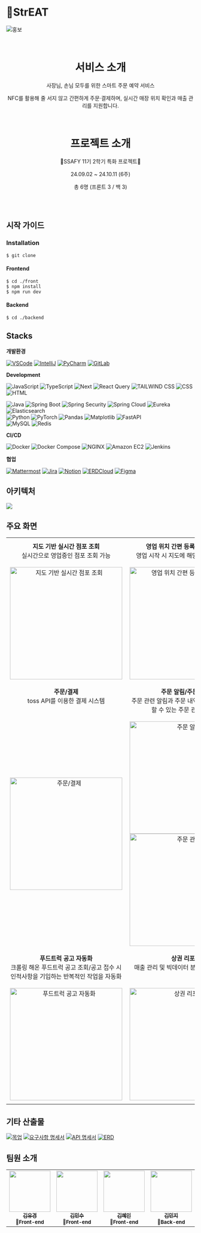 # 🌭StrEAT

![홍보](https://github.com/user-attachments/assets/cbaa5843-7a99-40de-90a7-187045451e90)

<br />

<div align="center">
  <h1>서비스 소개</h1>
  <p>사장님, 손님 모두를 위한 스마트 주문 예약 서비스</p>
  <p>NFC를 활용해 줄 서지 않고 간편하게 주문·결제하며, 실시간 매장 위치 확인과 매출 관리를 지원합니다.</p>

  <br />

  <h1>프로젝트 소개</h1>
  <p>🌷SSAFY 11기 2학기 특화 프로젝트🌷</p>
  <p>24.09.02 ~ 24.10.11 (6주)</p>
  <p>총 6명 (프론트 3 / 백 3)</p>

  <br />
</div>

<br />

## 시작 가이드

### Installation

```
$ git clone
```

#### Frontend

```
$ cd ./front
$ npm install
$ npm run dev
```

#### Backend

```
$ cd ./backend
```

## Stacks

**개발환경**

[![VSCode](https://img.shields.io/badge/VISUAL%20STUDIO%20Code-007ACC?style=for-the-badge&logo=visual-studio-code&logoColor=white)](https://code.visualstudio.com/)
[![IntelliJ](https://img.shields.io/badge/IntelliJ%20IDEA-000000?style=for-the-badge&logo=intellij-idea&logoColor=white)](https://www.jetbrains.com/idea/)
[![PyCharm](https://img.shields.io/badge/PyCharm-000000?style=for-the-badge&logo=pycharm&logoColor=white)](https://www.jetbrains.com/pycharm/)
[![GitLab](https://img.shields.io/badge/GitLab-FC6D26?style=for-the-badge&logo=gitlab&logoColor=white)](https://lab.ssafy.com/s11-webmobile1-sub2/S11P12A804)

**Development**

![JavaScript](https://img.shields.io/badge/JavaScript-F7DF1E?style=for-the-badge&logo=javascript&logoColor=black)
![TypeScript](https://img.shields.io/badge/TypeScript-3178C6?style=for-the-badge&logo=typescript&logoColor=white)
![Next](https://img.shields.io/badge/Next-000000?style=for-the-badge&logo=nextdotjs&logoColor=white)
![React Query](https://img.shields.io/badge/React%20Query-FF4154?style=for-the-badge&logo=reactquery&logoColor=white)
![TAILWIND CSS](https://img.shields.io/badge/Tailwind%20CSS-06B6D4?style=for-the-badge&logo=tailwindcss&logoColor=white)
![CSS](https://img.shields.io/badge/CSS-1572B6?style=for-the-badge&logo=css3&logoColor=white)
![HTML](https://img.shields.io/badge/HTML-E34F26?style=for-the-badge&logo=html5&logoColor=white)  

![Java](https://img.shields.io/badge/Java-000000?style=for-the-badge&logo=openjdk&logoColor=white)
![Spring Boot](https://img.shields.io/badge/Spring%20Boot-6DB33F?style=for-the-badge&logo=spring-boot&logoColor=white)
![Spring Security](https://img.shields.io/badge/Spring%20Security-6DB33F?style=for-the-badge&logo=spring-security&logoColor=white)
![Spring Cloud](https://img.shields.io/badge/Spring%20Cloud-6DB33F?style=for-the-badge&logo=spring&logoColor=white)
![Eureka](https://img.shields.io/badge/Eureka-8A2C2E?style=for-the-badge&logo=java&logoColor=white)
![Elasticsearch](https://img.shields.io/badge/Elasticsearch-005571?style=for-the-badge&logo=elasticsearch&logoColor=white)  
![Python](https://img.shields.io/badge/Python-3776AB?style=for-the-badge&logo=python&logoColor=white)
![PyTorch](https://img.shields.io/badge/PyTorch-EE4C2C?style=for-the-badge&logo=pytorch&logoColor=white)
![Pandas](https://img.shields.io/badge/Pandas-150px458?style=for-the-badge&logo=pandas&logoColor=white)
![Matplotlib](https://img.shields.io/badge/Matplotlib-003366?style=for-the-badge&logo=matplotlib&logoColor=white)
![FastAPI](https://img.shields.io/badge/FastAPI-009688?style=for-the-badge&logo=fastapi&logoColor=white)  
![MySQL](https://img.shields.io/badge/MySQL-4479A1?style=for-the-badge&logo=mysql&logoColor=white)
![Redis](https://img.shields.io/badge/Redis-DC382D?style=for-the-badge&logo=redis&logoColor=white)

**CI/CD**

![Docker](https://img.shields.io/badge/Docker-2496ED?style=for-the-badge&logo=docker&logoColor=white)
![Docker Compose](https://img.shields.io/badge/Docker%20Compose-2496ED?style=for-the-badge&logo=docker&logoColor=white)
![NGINX](https://img.shields.io/badge/NGINX-009639?style=for-the-badge&logo=nginx&logoColor=white)
![Amazon EC2](https://img.shields.io/badge/Amazon%20EC2-FF9900?style=for-the-badge&logo=amazon-ec2&logoColor=white)
![Jenkins](https://img.shields.io/badge/Jenkins-D24939?style=for-the-badge&logo=jenkins&logoColor=white)

**협업**

[![Mattermost](https://img.shields.io/badge/Mattermost-0072C6?style=for-the-badge&logo=mattermost&logoColor=white)](https://mattermost.com/)
[![Jira](https://img.shields.io/badge/Jira-0052CC?style=for-the-badge&logo=jira&logoColor=white)](https://ssafy.atlassian.net/jira/software/c/projects/S11P12A804/boards/7037)
[![Notion](https://img.shields.io/badge/Notion-000000?style=for-the-badge&logo=notion&logoColor=white)](https://imminent-hamburger-1d8.notion.site/8-0-4-0fbd317ef9d840bc9d31ea8adfa50ceb)
[![ERDCloud](https://img.shields.io/badge/ERDCloud-4285F4?style=for-the-badge&logo=cloud&logoColor=white)](https://www.erdcloud.com/d/HWmzKdqNndLE4H9ay)
[![Figma](https://img.shields.io/badge/Figma-F24E1E?style=for-the-badge&logo=figma&logoColor=white)](https://www.figma.com/design/7WUqXjKvUcDPLKYMUa9P4Y/%EC%98%B7%EC%A7%B1?node-id=0-1&t=K68NqokoRcvm5jnd-0)

## 아키텍처

<img src="https://github.com/user-attachments/assets/5dd99207-089a-4cb4-a4d9-6a7588fc9df7">

## 주요 화면

<table style="width: 100%; table-layout: fixed; border-collapse: collapse;">
  <tr>
    <td style="width: 50%; text-align: center; vertical-align: top; padding: 10px;"><b style="text-">지도 기반 실시간 점포 조회</b><br/>실시간으로 영업중인 점포 조회 가능</td>
    <td style="width: 50%; text-align: center; vertical-align: top; padding: 10px;"><b>영업 위치 간편 등록 & 영업 시작</b><br/>영업 시작 시 지도에 해당 점포 위치 표시</td>
  </tr>
  <tr>
    <td style="width: 50%; text-align: center; padding: 10px;">
      <img src="https://github.com/user-attachments/assets/7c2229e6-a3a8-4617-bbb4-02fc01cd0327" alt="지도 기반 실시간 점포 조회" style="max-width: 100%; height: 300px; object-fit: contain; display: block; margin: auto;">
    </td>
    <td style="width: 50%; text-align: center; padding: 10px;">
      <img src="https://github.com/user-attachments/assets/e7ecf1e2-d7d6-4f03-85df-4a4428bc44ac" alt="영업 위치 간편 등록/영업 시작" style="max-width: 100%; height: 300px; object-fit: contain; display: block; margin: auto;">
    </td>
  </tr>
  <tr>
    <td style="width: 50%; text-align: center; vertical-align: top; padding: 10px;"><b>주문/결제</b><br/>toss API를 이용한 결제 시스템</td>
    <td style="width: 50%; text-align: center; vertical-align: top; padding: 10px;"><b>주문 알림/주문 관리</b><br/>주문 관련 알림과 주문 내역을 확인하고 관리할 수 있는 주문 관리 시스템</td>
  </tr>
  <tr>
    <td style="width: 50%; text-align: center; padding: 10px;">
      <img src="https://github.com/user-attachments/assets/06e0d86e-9fce-47fa-878e-9148b8605ef5" alt="주문/결제" style="max-width: 100%; height: 300px; object-fit: contain; display: block; margin: auto;">
    </td>
    <td style="width: 50%; text-align: center; padding: 10px;">
      <img src="https://github.com/user-attachments/assets/1169991f-ab07-450d-ae51-fe6d1b850af3" alt="주문 알림" style="max-width: 100%; height: 300px; object-fit: contain; display: block; margin: auto;">
      <img src="https://github.com/user-attachments/assets/4bf93b26-17dc-4a1d-ba0a-a3909a002932" alt="주문 관리" style="max-width: 100%; height: 300px; object-fit: contain; display: block; margin: auto;">
    </td>
  </tr>
  <tr>
    <td style="width: 50%; text-align: center; vertical-align: top; padding: 10px;"><b>푸드트럭 공고 자동화</b><br/>크롤링 해온 푸드트럭 공고 조회/공고 접수 시 인적사항을 기입하는 반복적인 작업을 자동화</td>
    <td style="width: 50%; text-align: center; vertical-align: top; padding: 10px;"><b>상권 리포트</b><br/>매출 관리 및 빅데이터 분석을 통한 가이드</td>
  </tr>
  <tr>
    <td style="width: 50%; text-align: center; padding: 10px;">
      <img src="https://github.com/user-attachments/assets/32636184-7fae-429e-9c12-28b20de210d7" alt="푸드트럭 공고 자동화" style="max-width: 100%; height: 300px; object-fit: contain; display: block; margin: auto;">
    </td>
    <td style="width: 50%; text-align: center; padding: 10px;">
      <img src="https://github.com/user-attachments/assets/17a46171-3bdb-456b-9d41-a0a24572ed30" alt="상권 리포트" style="max-width: 100%; height: 300px; object-fit: contain; display: block; margin: auto;">
    </td>
  </tr>
</table>


## 기타 산출물

[![목업](https://img.shields.io/badge/목업-d11f1f)](https://www.figma.com/design/ORKNTejpWnTw0PXYb0iGqB/StrEAT?t=Npw470FfJieWq5ct-0)
[![요구사항 명세서](https://img.shields.io/badge/요구사항%20명세서-14b55c)](https://dawn-boat-a36.notion.site/509ea2ac7c1c41c29565dc96a3a4118e)
[![API 명세서](https://img.shields.io/badge/API%20명세서-cc631d)](https://dawn-boat-a36.notion.site/API-1bb24f628f0f43dc9dbe07d8cead24e5?pvs=25)
[![ERD](https://img.shields.io/badge/ERD-575757)](https://www.erdcloud.com/d/RqKqHKMmYY8sXMhnp)

## 팀원 소개

<table>
  <tr>
    <td align="center">
      <a href="https://github.com/KimYuKyung16">
        <img src="https://avatars.githubusercontent.com/u/81006438?v=4" width="110px;" alt=""/><br />
        <sub><b>김유경</b></sub></a><br />
        <sub><b>🍕Front-end</b></sub></a><br />
    </td>
    <td align="center">
      <a href="https://github.com/min75046591">
        <img src="https://avatars.githubusercontent.com/u/156295192?v=4" width="110px;" alt=""/><br />
        <sub><b>김민수</b></sub></a><br />
        <sub><b>🍕Front-end</b></sub></a><br />
    <sub><b></b></sub></a>
    </td>
    <td align="center">
      <a href="https://github.com/meinnn">
        <img src="https://avatars.githubusercontent.com/u/102753070?v=4" width="110px;" alt=""/><br />
        <sub><b>김혜인</b></sub></a><br />
        <sub><b>🍕Front-end</b></sub></a><br /> 
    <sub><b></b></sub></a>
    </td>
    <td align="center">
      <a href="https://github.com/minddong2">
        <img src="https://avatars.githubusercontent.com/u/127336999?v=4" width="110px;" alt=""/><br />
        <sub><b>김민지</b></sub></a><br />
        <sub><b>🍟Back-end</b></sub></a><br />
    <sub><b></b></sub></a>
    </td>
    <td align="center">
      <a href="https://github.com/junbeom-Son">
        <img src="https://avatars.githubusercontent.com/u/89973303?v=4" width="110px;" alt=""/><br />
        <sub><b>손준범</b></sub></a><br />
        <sub><b>🍟Back-end</b></sub></a><br />
    <sub><b></b></sub></a>
    </td>
        <td align="center">
      <a href="https://github.com/RatlyREM">
        <img src="https://avatars.githubusercontent.com/u/39582908?v=4" width="110px;" alt=""/><br />
        <sub><b>이주호</b></sub></a><br />
        <sub><b>🍟Back-end</b></sub></a><br />
    <sub><b></b></sub></a>
    </td>
